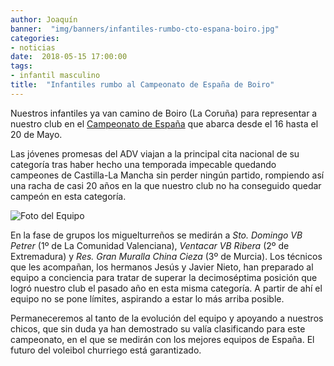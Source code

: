 ```yaml
---
author: Joaquín
banner:  "img/banners/infantiles-rumbo-cto-espana-boiro.jpg"
categories:
- noticias
date:  2018-05-15 17:00:00
tags:
- infantil masculino
title:  "Infantiles rumbo al Campeonato de España de Boiro"
---
```


Nuestros infantiles ya van camino de Boiro (La Coruña) para
representar a nuestro club en el [Campeonato de España][cto] que
abarca desde el 16 hasta el 20 de Mayo.

Las jóvenes promesas del ADV viajan a la principal cita nacional de su
categoría tras haber hecho una temporada impecable quedando campeones
de Castilla-La Mancha sin perder ningún partido, rompiendo así una
racha de casi 20 años en la que nuestro club no ha conseguido quedar
campeón en esta categoría.

![Foto del Equipo](../../../../../img/banners/infantiles-rumbo-cto-espana-boiro.jpg)

En la fase de grupos los miguelturreños se medirán a _Sto. Domingo VB
Petrer_ (1º de La Comunidad Valenciana), _Ventacar VB Ribera_ (2º de
Extremadura) y _Res. Gran Muralla China Cieza_ (3º de Murcia). Los
técnicos que les acompañan, los hermanos Jesús y Javier Nieto, han
preparado al equipo a conciencia para tratar de superar la
decimoséptima posición que logró nuestro club el pasado año en esta
misma categoría. A partir de ahí el equipo no se pone límites,
aspirando a estar lo más arriba posible.

Permaneceremos al tanto de la evolución del equipo y apoyando a
nuestros chicos, que sin duda ya han demostrado su valía clasificando
para este campeonato, en el que se medirán con los mejores equipos de
España. El futuro del voleibol churriego está garantizado.

[cto]: http://rfevb.com/campeonato-de-espana-infantil-masculino-2018
